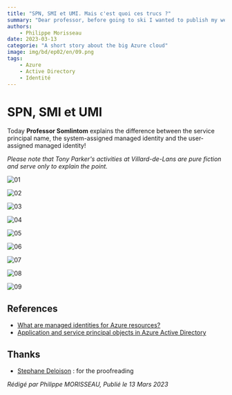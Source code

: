 ```yaml
---
title: "SPN, SMI et UMI. Mais c'est quoi ces trucs ?"
summary: "Dear professor, before going to ski I wanted to publish my web application. But I was told that it was not compliant. I was told that I had to use an SPN, an SMI or a UMI. But what are these things?"
authors:
    - Philippe Morisseau
date: 2023-03-13
categorie: "A short story about the big Azure cloud"
image: img/bd/ep02/en/09.png
tags:
    - Azure
    - Active Directory
    - Identité
---
```


# SPN, SMI et UMI

Today **Professor Somlintom** explains the difference between the service principal name, the system-assigned managed identity and the user-assigned managed identity!

*Please note that Tony Parker's activities at Villard-de-Lans are pure fiction and serve only to explain the point.*

![01](../../../img/bd/ep02/en/01.png)

![02](../../../img/bd/ep02/en/02.png)

![03](../../../img/bd/ep02/en/03.png)

![04](../../../img/bd/ep02/en/04.png)

![05](../../../img/bd/ep02/en/05.png)

![06](../../../img/bd/ep02/en/06.png)

![07](../../../img/bd/ep02/en/07.png)

![08](../../../img/bd/ep02/en/08.png)

![09](../../../img/bd/ep02/en/09.png)


## References

- [What are managed identities for Azure resources?](https://learn.microsoft.com/en-us/azure/active-directory/managed-identities-azure-resources/overview?WT.mc_id=AZ-MVP-5004832)
- [Application and service principal objects in Azure Active Directory](https://learn.microsoft.com/en-us/azure/active-directory/develop/app-objects-and-service-principals?WT.mc_id=AZ-MVP-5004832)

## Thanks

- [Stephane Deloison](https://www.linkedin.com/in/stephane-deloison-6230bb11/) : for the proofreading

_Rédigé par Philippe MORISSEAU, Publié le 13 Mars 2023_